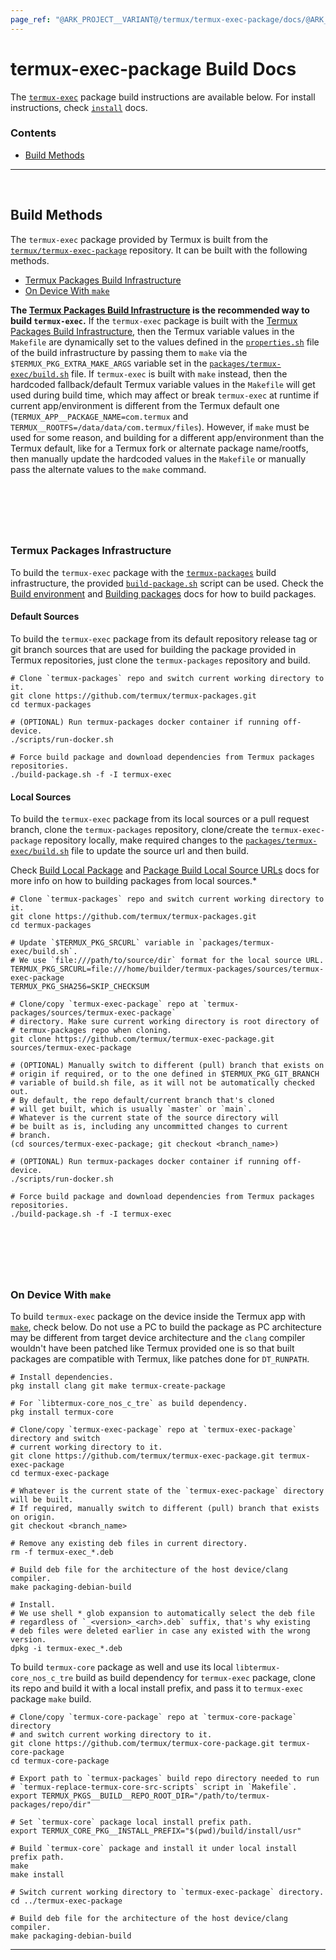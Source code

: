 ```yaml
---
page_ref: "@ARK_PROJECT__VARIANT@/termux/termux-exec-package/docs/@ARK_DOC__VERSION@/developer/build/index.md"
---
```


# termux-exec-package Build Docs

<!-- @ARK_DOCS__HEADER_PLACEHOLDER@ -->

The [`termux-exec`](https://github.com/termux/termux-exec-package) package build instructions are available below. For install instructions, check [`install`](../../install/index.md) docs.

### Contents

- [Build Methods](#build-methods)

---

&nbsp;





## Build Methods

The `termux-exec` package provided by Termux is built from the [`termux/termux-exec-package`](https://github.com/termux/termux-exec-package) repository. It can be built with the following methods.

- [Termux Packages Build Infrastructure](#termux-packages-build-infrastructure)
- [On Device With `make`](#on-device-with-make)

**The [Termux Packages Build Infrastructure](#termux-packages-build-infrastructure) is the recommended way to build `termux-exec`.** If the `termux-exec` package is built with the [Termux Packages Build Infrastructure](#termux-packages-build-infrastructure), then the Termux variable values in the `Makefile` are dynamically set to the values defined in the [`properties.sh`] file of the build infrastructure by passing them to `make` via the `$TERMUX_PKG_EXTRA_MAKE_ARGS` variable set in the [`packages/termux-exec/build.sh`] file. If `termux-exec` is built with `make` instead, then the hardcoded fallback/default Termux variable values in the `Makefile` will get used during build time, which may affect or break `termux-exec` at runtime if current app/environment is different from the Termux default one (`TERMUX_APP__PACKAGE_NAME=com.termux` and `TERMUX__ROOTFS=/data/data/com.termux/files`). However, if `make` must be used for some reason, and building for a different app/environment than the Termux default, like for a Termux fork or alternate package name/rootfs, then manually update the hardcoded values in the `Makefile` or manually pass the alternate values to the `make` command.

## &nbsp;

&nbsp;



### Termux Packages Infrastructure

To build the `termux-exec` package with the [`termux-packages`](https://github.com/termux/termux-packages) build infrastructure, the provided [`build-package.sh`](https://github.com/termux/termux-packages/blob/master/build-package.sh) script can be used. Check the [Build environment](https://github.com/termux/termux-packages/wiki/Build-environment) and [Building packages](https://github.com/termux/termux-packages/wiki/Building-packages) docs for how to build packages.

#### Default Sources

To build the `termux-exec` package from its default repository release tag or git branch sources that are used for building the package provided in Termux repositories, just clone the `termux-packages` repository and build.

```shell
# Clone `termux-packages` repo and switch current working directory to it.
git clone https://github.com/termux/termux-packages.git
cd termux-packages

# (OPTIONAL) Run termux-packages docker container if running off-device.
./scripts/run-docker.sh

# Force build package and download dependencies from Termux packages repositories.
./build-package.sh -f -I termux-exec
```

#### Local Sources

To build the `termux-exec` package from its local sources or a pull request branch, clone the `termux-packages` repository, clone/create the `termux-exec-package` repository locally, make required changes to the [`packages/termux-exec/build.sh`] file to update the source url and then build.

Check [Build Local Package](https://github.com/termux/termux-packages/wiki/Building-packages#build-local-package) and [Package Build Local Source URLs](https://github.com/termux/termux-packages/wiki/Creating-new-package#package-build-local-source-urls) docs for more info on how to building packages from local sources.*

```shell
# Clone `termux-packages` repo and switch current working directory to it.
git clone https://github.com/termux/termux-packages.git
cd termux-packages

# Update `$TERMUX_PKG_SRCURL` variable in `packages/termux-exec/build.sh`.
# We use `file:///path/to/source/dir` format for the local source URL.
TERMUX_PKG_SRCURL=file:///home/builder/termux-packages/sources/termux-exec-package
TERMUX_PKG_SHA256=SKIP_CHECKSUM

# Clone/copy `termux-exec-package` repo at `termux-packages/sources/termux-exec-package`
# directory. Make sure current working directory is root directory of
# termux-packages repo when cloning.
git clone https://github.com/termux/termux-exec-package.git sources/termux-exec-package

# (OPTIONAL) Manually switch to different (pull) branch that exists on
# origin if required, or to the one defined in $TERMUX_PKG_GIT_BRANCH
# variable of build.sh file, as it will not be automatically checked out.
# By default, the repo default/current branch that's cloned
# will get built, which is usually `master` or `main`.
# Whatever is the current state of the source directory will
# be built as is, including any uncommitted changes to current
# branch.
(cd sources/termux-exec-package; git checkout <branch_name>)

# (OPTIONAL) Run termux-packages docker container if running off-device.
./scripts/run-docker.sh

# Force build package and download dependencies from Termux packages repositories.
./build-package.sh -f -I termux-exec
```

## &nbsp;

&nbsp;



### On Device With `make`

To build `termux-exec` package on the device inside the Termux app with [`make`](https://www.gnu.org/software/make), check below. Do not use a PC to build the package as PC architecture may be different from target device architecture and the `clang` compiler wouldn't have been patched like Termux provided one is so that built packages are compatible with Termux, like patches done for `DT_RUNPATH`.

```shell
# Install dependencies.
pkg install clang git make termux-create-package

# For `libtermux-core_nos_c_tre` as build dependency.
pkg install termux-core

# Clone/copy `termux-exec-package` repo at `termux-exec-package` directory and switch
# current working directory to it.
git clone https://github.com/termux/termux-exec-package.git termux-exec-package
cd termux-exec-package

# Whatever is the current state of the `termux-exec-package` directory will be built.
# If required, manually switch to different (pull) branch that exists on origin.
git checkout <branch_name>

# Remove any existing deb files in current directory.
rm -f termux-exec_*.deb

# Build deb file for the architecture of the host device/clang compiler.
make packaging-debian-build

# Install.
# We use shell * glob expansion to automatically select the deb file
# regardless of `_<version>_<arch>.deb` suffix, that's why existing
# deb files were deleted earlier in case any existed with the wrong version.
dpkg -i termux-exec_*.deb
```

To build `termux-core` package as well and use its local `libtermux-core_nos_c_tre` build as build dependency for `termux-exec` package, clone its repo and build it with a local install prefix, and pass it to `termux-exec` package `make` build.

```shell
# Clone/copy `termux-core-package` repo at `termux-core-package` directory
# and switch current working directory to it.
git clone https://github.com/termux/termux-core-package.git termux-core-package
cd termux-core-package

# Export path to `termux-packages` build repo directory needed to run
# `termux-replace-termux-core-src-scripts` script in `Makefile`.
export TERMUX_PKGS__BUILD__REPO_ROOT_DIR="/path/to/termux-packages/repo/dir"

# Set `termux-core` package local install prefix path.
export TERMUX_CORE_PKG__INSTALL_PREFIX="$(pwd)/build/install/usr"

# Build `termux-core` package and install it under local install prefix path.
make
make install

# Switch current working directory to `termux-exec-package` directory.
cd ../termux-exec-package

# Build deb file for the architecture of the host device/clang compiler.
make packaging-debian-build
```

---

&nbsp;





[`packages/termux-exec/build.sh`]: https://github.com/termux/termux-packages/blob/master/packages/termux-exec/build.sh
[`properties.sh`]: https://github.com/termux/termux-packages/blob/master/scripts/properties.sh

